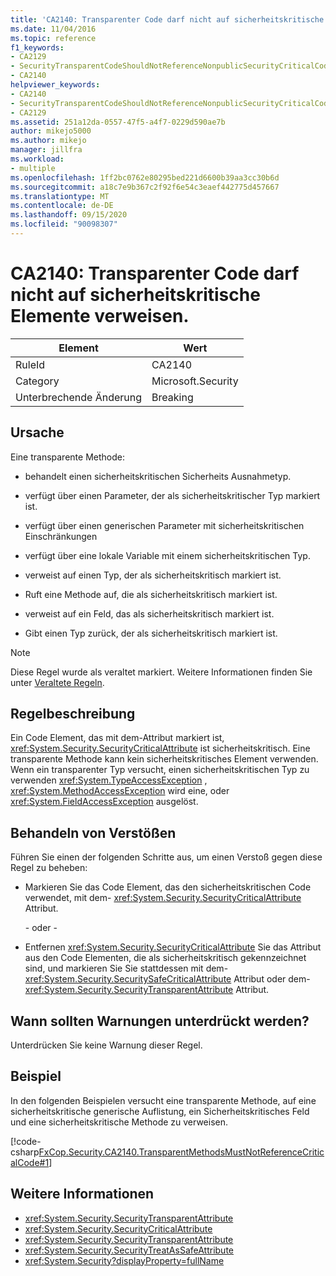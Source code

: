 ```yaml
---
title: 'CA2140: Transparenter Code darf nicht auf sicherheitskritische Elemente verweisen.'
ms.date: 11/04/2016
ms.topic: reference
f1_keywords:
- CA2129
- SecurityTransparentCodeShouldNotReferenceNonpublicSecurityCriticalCode
- CA2140
helpviewer_keywords:
- CA2140
- SecurityTransparentCodeShouldNotReferenceNonpublicSecurityCriticalCode
- CA2129
ms.assetid: 251a12da-0557-47f5-a4f7-0229d590ae7b
author: mikejo5000
ms.author: mikejo
manager: jillfra
ms.workload:
- multiple
ms.openlocfilehash: 1ff2bc0762e80295bed221d6600b39aa3cc30b6d
ms.sourcegitcommit: a18c7e9b367c2f92f6e54c3eaef442775d457667
ms.translationtype: MT
ms.contentlocale: de-DE
ms.lasthandoff: 09/15/2020
ms.locfileid: "90098307"
---
```

# <a name="ca2140-transparent-code-must-not-reference-security-critical-items"></a>CA2140: Transparenter Code darf nicht auf sicherheitskritische Elemente verweisen.

|Element|Wert|
|-|-|
|RuleId|CA2140|
|Category|Microsoft.Security|
|Unterbrechende Änderung|Breaking|

## <a name="cause"></a>Ursache
Eine transparente Methode:

- behandelt einen sicherheitskritischen Sicherheits Ausnahmetyp.

- verfügt über einen Parameter, der als sicherheitskritischer Typ markiert ist.

- verfügt über einen generischen Parameter mit sicherheitskritischen Einschränkungen

- verfügt über eine lokale Variable mit einem sicherheitskritischen Typ.

- verweist auf einen Typ, der als sicherheitskritisch markiert ist.

- Ruft eine Methode auf, die als sicherheitskritisch markiert ist.

- verweist auf ein Feld, das als sicherheitskritisch markiert ist.

- Gibt einen Typ zurück, der als sicherheitskritisch markiert ist.

> [!NOTE]
> Diese Regel wurde als veraltet markiert. Weitere Informationen finden Sie unter [Veraltete Regeln](fxcop-unported-deprecated-rules.md).

## <a name="rule-description"></a>Regelbeschreibung

Ein Code Element, das mit dem-Attribut markiert ist, <xref:System.Security.SecurityCriticalAttribute> ist sicherheitskritisch. Eine transparente Methode kann kein sicherheitskritisches Element verwenden. Wenn ein transparenter Typ versucht, einen sicherheitskritischen Typ zu verwenden <xref:System.TypeAccessException> , <xref:System.MethodAccessException> wird eine, oder <xref:System.FieldAccessException> ausgelöst.

## <a name="how-to-fix-violations"></a>Behandeln von Verstößen

Führen Sie einen der folgenden Schritte aus, um einen Verstoß gegen diese Regel zu beheben:

- Markieren Sie das Code Element, das den sicherheitskritischen Code verwendet, mit dem- <xref:System.Security.SecurityCriticalAttribute> Attribut.

     \- oder -

- Entfernen <xref:System.Security.SecurityCriticalAttribute> Sie das Attribut aus den Code Elementen, die als sicherheitskritisch gekennzeichnet sind, und markieren Sie Sie stattdessen mit dem- <xref:System.Security.SecuritySafeCriticalAttribute> Attribut oder dem- <xref:System.Security.SecurityTransparentAttribute> Attribut.

## <a name="when-to-suppress-warnings"></a>Wann sollten Warnungen unterdrückt werden?

Unterdrücken Sie keine Warnung dieser Regel.

## <a name="example"></a>Beispiel

In den folgenden Beispielen versucht eine transparente Methode, auf eine sicherheitskritische generische Auflistung, ein Sicherheitskritisches Feld und eine sicherheitskritische Methode zu verweisen.

[!code-csharp[FxCop.Security.CA2140.TransparentMethodsMustNotReferenceCriticalCode#1](../code-quality/codesnippet/CSharp/ca2140-transparent-code-must-not-reference-security-critical-items_1.cs)]

## <a name="see-also"></a>Weitere Informationen

- <xref:System.Security.SecurityTransparentAttribute>
- <xref:System.Security.SecurityCriticalAttribute>
- <xref:System.Security.SecurityTransparentAttribute>
- <xref:System.Security.SecurityTreatAsSafeAttribute>
- <xref:System.Security?displayProperty=fullName>
